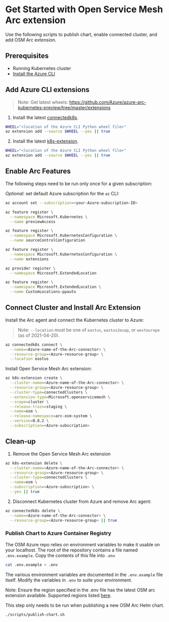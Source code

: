 # Get Started with Open Service Mesh Arc extension
Use the following scripts to publish chart, enable connected cluster, and add OSM Arc extension.

## Prerequisites
- Running Kubernetes cluster
- [Install the Azure CLI](https://docs.microsoft.com/en-us/cli/azure/install-azure-cli)

## Add Azure CLI extensions

> Note: Get latest wheels: https://github.com/Azure/azure-arc-kubernetes-preview/tree/master/extensions

1. Install the latest [connectedk8s](https://docs.microsoft.com/en-us/cli/azure/connectedk8s?view=azure-cli-latest).
```bash
WHEEL="<location of the Azure CLI Python wheel file>"
az extension add --source $WHEEL --yes || true
```

2. Install the latest [k8s-extension](https://docs.microsoft.com/en-us/cli/azure/k8s-extension?view=azure-cli-latest).
```bash
WHEEL="<location of the Azure CLI Python wheel file>"
az extension add --source $WHEEL --yes || true
```

## Enable Arc Features
The following steps need to be run only once for a given subscription:

_Optional_: set default Azure subscription for the `az` CLI:
```bash
az account set --subscription=<your-Azure-subscription-ID>
```

```bash
az feature register \
  --namespace Microsoft.Kubernetes \
  --name previewAccess
```

```bash
az feature register \
  --namespace Microsoft.KubernetesConfiguration \
  --name sourceControlConfiguration
```

```bash
az feature register \
  --namespace Microsoft.KubernetesConfiguration \
  --name extensions
```

```bash
az provider register \
  --namespace Microsoft.ExtendedLocation
```

```bash
az feature register \
  --namespace Microsoft.ExtendedLocation \
  --name CustomLocations-ppauto
```

## Connect Cluster and Install Arc Extension

Install the Arc agent and connect the Kubernetes cluster to Azure:
> Note: `--location` must be one of `eastus`, `eastus2euap`, or `westeurope` (as of 2021-04-20).

```bash
az connectedk8s connect \
  --name=<Azure-name-of-the-Arc-connector> \
  --resource-group=<Azure-resource-group> \
  --location eastus
```

Install Open Service Mesh Arc extension:
```bash
az k8s-extension create \
  --cluster-name=<Azure-name-of-the-Arc-connector> \
  --resource-group=<Azure-resource-group> \
  --cluster-type=connectedClusters \
  --extension-type=Microsoft.openservicemesh \
  --scope=cluster \
  --release-train=staging \
  --name=osm \
  --release-namespace=arc-osm-system \
  --version=0.8.2 \
  --subscription=<Azure-subscription>
```


## Clean-up
1. Remove the Open Service Mesh Arc extension
```bash
az k8s-extension delete \
  --cluster-name=<Azure-name-of-the-Arc-connector> \
  --resource-group=<Azure-resource-group> \
  --cluster-type=connectedClusters \
  --name=osm \
  --subscription=<Azure-subscription> \
  --yes || true
```

2. Disconnect Kubernetes cluster from Azure and remove Arc agent:
```bash
az connectedk8s delete \
  --name=<Azure-name-of-the-Arc-connector> \
  --resource-group=<Azure-resource-group> || true
```


### Publish Chart to Azure Container Registry

The OSM Azure repo relies on environment variables to make it usable on your localhost. The root of the repository contains a file named `.env.example`. Copy the contents of this file into `.env`
```bash
cat .env.example > .env
```
The various environment variables are documented in the `.env.example` file itself. Modify the variables in `.env` to suite your environment.

Note: Ensure the region specified in the .env file has the latest OSM arc extension available. Supported regions listed [here](https://docs.microsoft.com/en-us/azure/azure-arc/kubernetes/connect-cluster#supported-regions).


This step only needs to be run when publishing a new OSM Arc Helm chart.
```bash
./scripts/publish-chart.sh
```
